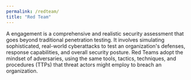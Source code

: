 ```yaml
---
permalink: /redteam/
title: "Red Team"
---
```


A engagement is a comprehensive and realistic security assessment that goes beyond traditional penetration testing. It involves simulating sophisticated, real-world cyberattacks to test an organization's defenses, response capabilities, and overall security posture. Red Teams adopt the mindset of adversaries, using the same tools, tactics, techniques, and procedures (TTPs) that threat actors might employ to breach an organization.
